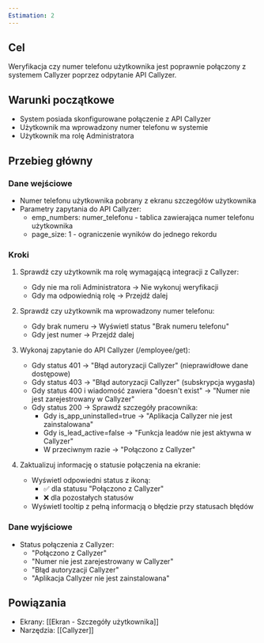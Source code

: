 ```yaml
---
Estimation: 2
---
```


## Cel

Weryfikacja czy numer telefonu użytkownika jest poprawnie połączony z systemem Callyzer poprzez odpytanie API Callyzer.

## Warunki początkowe

- System posiada skonfigurowane połączenie z API Callyzer
- Użytkownik ma wprowadzony numer telefonu w systemie
- Użytkownik ma rolę Administratora

## Przebieg główny

### Dane wejściowe

- Numer telefonu użytkownika pobrany z ekranu szczegółów użytkownika
- Parametry zapytania do API Callyzer:
  - emp_numbers: numer_telefonu - tablica zawierająca numer telefonu użytkownika
  - page_size: 1 - ograniczenie wyników do jednego rekordu

### Kroki

1. Sprawdź czy użytkownik ma rolę wymagającą integracji z Callyzer:
   - Gdy nie ma roli Administratora → Nie wykonuj weryfikacji
   - Gdy ma odpowiednią rolę → Przejdź dalej

2. Sprawdź czy użytkownik ma wprowadzony numer telefonu:
   - Gdy brak numeru → Wyświetl status "Brak numeru telefonu"
   - Gdy jest numer → Przejdź dalej

3. Wykonaj zapytanie do API Callyzer (/employee/get):
   - Gdy status 401 → "Błąd autoryzacji Callyzer" (nieprawidłowe dane dostępowe)
   - Gdy status 403 → "Błąd autoryzacji Callyzer" (subskrypcja wygasła)
   - Gdy status 400 i wiadomość zawiera "doesn't exist" → "Numer nie jest zarejestrowany w Callyzer"
   - Gdy status 200 → Sprawdź szczegóły pracownika:
     - Gdy is_app_uninstalled=true → "Aplikacja Callyzer nie jest zainstalowana"
     - Gdy is_lead_active=false → "Funkcja leadów nie jest aktywna w Callyzer"
     - W przeciwnym razie → "Połączono z Callyzer"

4. Zaktualizuj informację o statusie połączenia na ekranie:
   - Wyświetl odpowiedni status z ikoną:
     - ✅ dla statusu "Połączono z Callyzer"
     - ❌ dla pozostałych statusów
   - Wyświetl tooltip z pełną informacją o błędzie przy statusach błędów

### Dane wyjściowe

- Status połączenia z Callyzer:
  - "Połączono z Callyzer"
  - "Numer nie jest zarejestrowany w Callyzer"
  - "Błąd autoryzacji Callyzer"
  - "Aplikacja Callyzer nie jest zainstalowana"

## Powiązania

- Ekrany: [[Ekran - Szczegóły użytkownika]]
- Narzędzia: [[Callyzer]]
